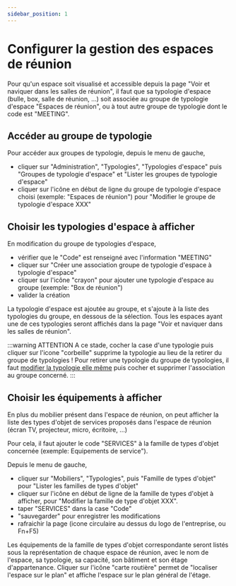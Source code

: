 ```yaml
---
sidebar_position: 1
---
```


# Configurer la gestion des espaces de réunion

Pour qu'un espace soit visualisé et accessible depuis la page "Voir et naviquer dans les salles de réunion", il faut que sa typologie d'espace (bulle, box, salle de réunion, ...) soit associée au groupe de typologie d'espace "Espaces de réunion", ou à tout autre groupe de typologie dont le code est "MEETING".

## Accéder au groupe de typologie

Pour accéder aux groupes de typologie, depuis le menu de gauche,

-   cliquer sur "Administration", "Typologies", "Typologies d'espace" puis "Groupes de typologie d'espace" et "Lister les groupes de typologie d'espace"
-   cliquer sur l'icône en début de ligne du groupe de typologie d'espace choisi (exemple: "Espaces de réunion") pour "Modifier le groupe de typologie d'espace XXX"

## Choisir les typologies d'espace à afficher

En modification du groupe de typologies d'espace,

-   vérifier que le "Code" est renseigné avec l'information "MEETING"
-   cliquer sur "Créer une association groupe de typologie d'espace à typologie d'espace"
-   cliquer sur l'icône "crayon" pour ajouter une typologie d'espace au groupe (exemple: "Box de réunion")
-   valider la création

La typologie d'espace est ajoutée au groupe, et s'ajoute à la liste des typologies du groupe, en dessous de la sélection.
Tous les espaces ayant une de ces typologies seront affichés dans la page "Voir et naviquer dans les salles de réunion".


:::warning ATTENTION
A ce stade, cocher la case d'une typologie puis cliquer sur l'icone "corbeille" supprime la typologie au lieu de la retirer du groupe de typologies !
Pour retirer une typologie du groupe de typologies, il faut [modifier la typologie elle même](docs/tutorials/surfaces/room/roomtype.md#modifier-une-typologie-despace) puis cocher et supprimer l'association au groupe concerné.
:::

## Choisir les équipements à afficher

En plus du mobilier présent dans l'espace de réunion, on peut afficher la liste des types d'objet de services proposés dans l'espace de réunion (écran TV, projecteur, micro, écritoire, ...)

Pour cela, il faut ajouter le code "SERVICES" à la famille de types d'objet concernée (exemple: Equipements de service").

Depuis le menu de gauche,

-   cliquer sur "Mobiliers", "Typologies", puis "Famille de types d'objet" pour "Lister les familles de types d'objet"
-   cliquer sur l'icône en début de ligne de la famille de types d'objet à afficher, pour "Modifier la famille de type d'objet XXX".
-   taper "SERVICES" dans la case "Code"
-   "sauvegarder" pour enregistrer les modifications
-   rafraichir la page (icone circulaire au dessus du logo de l'entreprise, ou Fn+F5)

Les équipements de la famille de types d'objet correspondante seront listés sous la représentation de chaque espace de réunion, avec le nom de l'espace, sa typologie, sa capacité, son bâtiment et son étage d'appartenance.
Cliquer sur l'icône "carte routière" permet de "localiser l'espace sur le plan" et affiche l'espace sur le plan général de l'étage.



